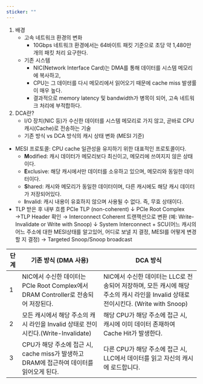 ```yaml
---
sticker: ""
---
```

1. 배경
    - 고속 네트워크 환경의 변화
        - 10Gbps 네트워크 환경에서는 64바이트 패킷 기준으로 초당 약 1,480만 개의  패킷 처리 요구한다.
    - 기존 시스템
        - NIC(Network Interface Card)는 DMA를 통해 데이터를 시스템 메모리에 복사하고,
        - CPU는 그 데이터를 다시 메모리에서 읽어오기 때문에 cache miss 발생률이 매우 높다.
        - 결과적으로 memory latency 및 bandwidth가 병목이 되어, 고속 네트워크 처리에 부적합하다.
2. DCA란?
    - I/O 장치(NIC 등)가 수신한 데이터를 시스템 메모리로 가지 않고, 곧바로 CPU 캐시(Cache)로 전송하는 기술
    - 기존 방식 vs DCA 방식의 캐시 상태 변화 (MESI 기준)
- MESI 프로토콜: CPU cache 일관성을 유지하기 위한 대표적인 프로토콜이다.
    - **M**odified: 캐시 데이터가 메모리보다 최신이고, 메모리에 쓰여지지 않은 상태이다.
    - **E**xclusive: 해당 캐시에서만 데이터를 소유하고 있으며, 메모리와 동일한 데이터이다.
    - **S**hared: 캐시와 메모리가 동일한 데이터이며, 다른 캐시에도 해당 캐시 데이터가 저장되어있다.
    - **I**nvalid: 캐시 내용이 유효하지 않으며 사용될 수 없다. 즉, 무효 상태이다.
- TLP 받은 후 내부 흐름
	PCIe TLP (non-coherent)
		  ↓
	PCIe Root Complex
	  →TLP Header 확인
	  → Interconnect Coherent 트랜잭션으로 변환
	     (예: Write-Invalidate or Write with Snoop)
		  ↓
	System Interconnect + SCU(어느 캐시의 어느 주소에 대한 MESI상태를 알고있어, 어디로 보낼 지 결정, MESI를 어떻게 변경할 지 결정)
	  → Targeted Snoop/Snoop broadcast

| 단계  | 기존 방식 (DMA 사용)                                                 | DCA 방식                                                                                    |
| --- | -------------------------------------------------------------- | ----------------------------------------------------------------------------------------- |
| 1   | NIC에서 수신한 데이터는 PCIe Root Complex에서 DRAM Controller로 전송되어 저장된다. | NIC에서 수신한 데이터는 LLC로 전송되어 저장하며, 모든 캐시에 해당 주소의 캐시 라인을 Invalid 상태로 전이시킨다. (Write with Snoop) |
| 2   | 모든 캐시에서 해당 주소의 캐시 라인을 Invalid 상태로 전이시킨다.(Write-Invalidate)     | 해당 CPU가 해당 주소에 접근 시, 캐시에 이미 데이터 존재하여 Cache Hit가 발생한다.                                     |
| 3   | CPU가 해당 주소에 접근 시,  cache miss가 발생하고 DRAM에 접근하여 데이터를 읽어오게 된다.   | 다른 CPU가 해당 주소에 접근 시, LLC에서 데이터를 읽고 자신의 캐시에 로드합니다.                                         |
